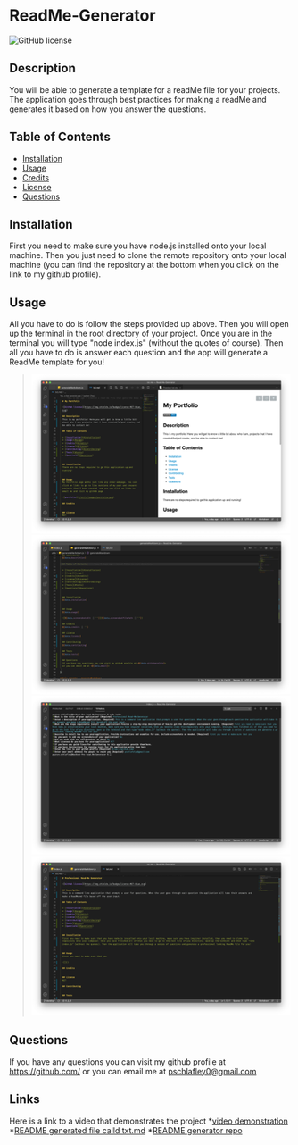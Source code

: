   # ReadMe-Generator

  ![GitHub license](https://img.shields.io/badge/license-MIT-orange.svg)
  
  ## Description
  You will be able to generate a template for a readMe file for your projects. The application goes through best practices for making a readMe and generates it based on how you answer the questions. 

  ## Table of Contents

  * [Installation](#installation)
  * [Usage](#usage)
  * [Credits](#credits)
  * [License](#license)
  * [Questions](#questions)


  ## Installation
  First you need to make sure you have node.js installed onto your local machine. Then you just need to clone the remote repository onto your local machine (you can find the repository at the bottom when you click on the link to my github profile). 
  
  
  ## Usage
  All you have to do is follow the steps provided up above. Then you will open up the terminal in the root directory of your project. Once you are in the terminal you will type "node index.js" (without the quotes of course). Then all you have to do is answer each question and the app will generate a ReadMe template for you! 
  
  >![generated readMe file](./utils/images/example-readme.png)
  ![template literal](./utils/images/generateMarkdown.png)
  ![terminal with questions and answers](./utils/images/terminal.png)
  ![readMe file that application generates](./utils/images/txt-md.png)  

  ## Questions
  If you have any questions you can visit my github profile at <https://github.com/>
  or you can email me at <pschlafley0@gmail.com>

  ## Links
  Here is a link to a video that demonstrates the project 
  *[video demonstration](.https://drive.google.com/file/d/1nkMXS4tP3IdT-JdwtWMxMTYDZRykLlnA/view?usp=sharing)  
  *[README generated file calld txt.md](https://drive.google.com/file/d/1IqhKYMr6JOloqaJwuqD2rux-whz3od9p/view?usp=sharing)
  *[README generator repo](https://github.com/pschlafley/Read.Me-Generator)
